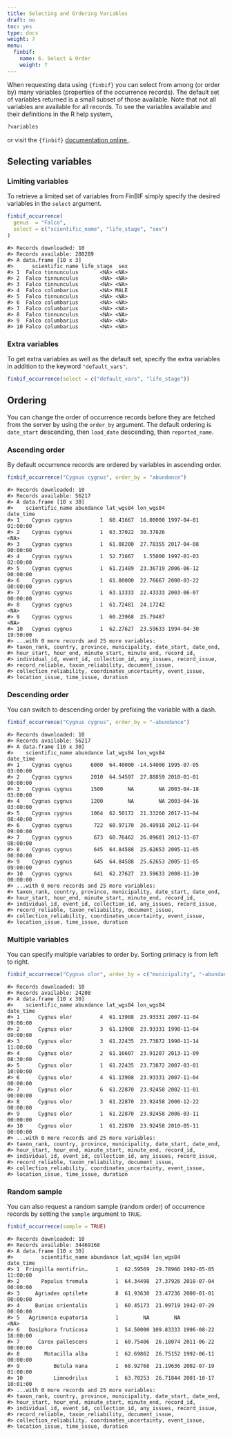 ```yaml
---
title: Selecting and Ordering Variables
draft: no
toc: yes
type: docs
weight: 7
menu:
  finbif:
    name: 6. Select & Order
    weight: 7
---
```




When requesting data using `{finbif}` you can select from among (or order by)
many variables (properties of the occurrence records). The default set of
variables returned is a small subset of those available. Note that not all
variables are available for all records. To see the variables available and
their definitions in the R help system,

```r
?variables
```
or visit the `{finbif}` [documentation online
](https://luomus.github.io/finbif/reference/variables.html).

## Selecting variables
### Limiting variables
To retrieve a limited set of variables from FinBIF simply specify the desired
variables in the `select` argument.

```r
finbif_occurrence(
  genus  = "Falco",
  select = c("scientific_name", "life_stage", "sex")
)
```

```{.language-r}
#> Records downloaded: 10
#> Records available: 280289
#> A data.frame [10 x 3]
#>      scientific_name life_stage  sex
#> 1  Falco tinnunculus       <NA> <NA>
#> 2  Falco tinnunculus       <NA> <NA>
#> 3  Falco tinnunculus       <NA> <NA>
#> 4  Falco columbarius       <NA> MALE
#> 5  Falco tinnunculus       <NA> <NA>
#> 6  Falco columbarius       <NA> <NA>
#> 7  Falco columbarius       <NA> <NA>
#> 8  Falco tinnunculus       <NA> <NA>
#> 9  Falco columbarius       <NA> <NA>
#> 10 Falco columbarius       <NA> <NA>
```

### Extra variables
To get extra variables as well as the default set, specify the extra variables
in addition to the keyword `"default_vars"`.

```r
finbif_occurrence(select = c("default_vars", "life_stage"))
```

## Ordering
You can change the order of occurrence records before they are fetched from the
server by using the `order_by` argument. The default ordering is `date_start`
descending, then `load_date` descending, then `reported_name`.

### Ascending order
By default occurrence records are ordered by variables in ascending order.

```r
finbif_occurrence("Cygnus cygnus", order_by = "abundance")
```

```{.language-r}
#> Records downloaded: 10
#> Records available: 56217
#> A data.frame [10 x 30]
#>    scientific_name abundance lat_wgs84 lon_wgs84           date_time
#> 1    Cygnus cygnus         1  60.41667  16.00000 1997-04-01 01:00:00
#> 2    Cygnus cygnus         1  63.37022  30.37826                <NA>
#> 3    Cygnus cygnus         1  61.08200  27.78355 2017-04-08 00:00:00
#> 4    Cygnus cygnus         1  52.71667   1.55000 1997-01-03 02:00:00
#> 5    Cygnus cygnus         1  61.21489  23.36719 2006-06-12 00:00:00
#> 6    Cygnus cygnus         1  61.80000  22.76667 2000-03-22 00:00:00
#> 7    Cygnus cygnus         1  63.13333  22.43333 2003-06-07 00:00:00
#> 8    Cygnus cygnus         1  61.72481  24.17242                <NA>
#> 9    Cygnus cygnus         1  60.23968  25.79487                <NA>
#> 10   Cygnus cygnus         1  62.27627  23.59633 1994-04-30 19:50:00
#> ...with 0 more records and 25 more variables:
#> taxon_rank, country, province, municipality, date_start, date_end,
#> hour_start, hour_end, minute_start, minute_end, record_id,
#> individual_id, event_id, collection_id, any_issues, record_issue,
#> record_reliable, taxon_reliability, document_issue,
#> collection_reliability, coordinates_uncertainty, event_issue,
#> location_issue, time_issue, duration
```

### Descending order
You can switch to descending order by prefixing the variable with a dash.

```r
finbif_occurrence("Cygnus cygnus", order_by = "-abundance")
```

```{.language-r}
#> Records downloaded: 10
#> Records available: 56217
#> A data.frame [10 x 30]
#>    scientific_name abundance lat_wgs84 lon_wgs84           date_time
#> 1    Cygnus cygnus      6000  64.40000 -14.54000 1995-07-05 03:00:00
#> 2    Cygnus cygnus      2010  64.54597  27.88859 2010-01-01 00:00:00
#> 3    Cygnus cygnus      1500        NA        NA 2003-04-18 03:00:00
#> 4    Cygnus cygnus      1200        NA        NA 2003-04-16 03:00:00
#> 5    Cygnus cygnus      1064  62.50172  21.33260 2017-11-04 08:40:00
#> 6    Cygnus cygnus       722  60.97170  26.48918 2012-11-04 09:00:00
#> 7    Cygnus cygnus       673  60.76462  26.09601 2012-11-07 08:00:00
#> 8    Cygnus cygnus       645  64.84588  25.62653 2005-11-05 00:00:00
#> 9    Cygnus cygnus       645  64.84588  25.62653 2005-11-05 09:00:00
#> 10   Cygnus cygnus       641  62.27627  23.59633 2008-11-20 00:00:00
#> ...with 0 more records and 25 more variables:
#> taxon_rank, country, province, municipality, date_start, date_end,
#> hour_start, hour_end, minute_start, minute_end, record_id,
#> individual_id, event_id, collection_id, any_issues, record_issue,
#> record_reliable, taxon_reliability, document_issue,
#> collection_reliability, coordinates_uncertainty, event_issue,
#> location_issue, time_issue, duration
```

### Multiple variables
You can specify multiple variables to order by. Sorting primacy is from left to
right.

```r
finbif_occurrence("Cygnus olor", order_by = c("municipality", "-abundance"))
```

```{.language-r}
#> Records downloaded: 10
#> Records available: 24208
#> A data.frame [10 x 30]
#>    scientific_name abundance lat_wgs84 lon_wgs84           date_time
#> 1      Cygnus olor         4  61.13908  23.93331 2007-11-04 09:00:00
#> 2      Cygnus olor         3  61.13908  23.93331 1990-11-04 09:00:00
#> 3      Cygnus olor         3  61.22435  23.73872 1990-11-14 11:00:00
#> 4      Cygnus olor         2  61.16607  23.91207 2013-11-09 08:30:00
#> 5      Cygnus olor         1  61.22435  23.73872 2007-03-01 10:00:00
#> 6      Cygnus olor         4  61.13908  23.93331 2007-11-04 00:00:00
#> 7      Cygnus olor         6  61.22870  23.92458 2002-11-01 00:00:00
#> 8      Cygnus olor         3  61.22870  23.92458 2000-12-22 00:00:00
#> 9      Cygnus olor         1  61.22870  23.92458 2006-03-11 00:00:00
#> 10     Cygnus olor         1  61.22870  23.92458 2010-05-11 00:00:00
#> ...with 0 more records and 25 more variables:
#> taxon_rank, country, province, municipality, date_start, date_end,
#> hour_start, hour_end, minute_start, minute_end, record_id,
#> individual_id, event_id, collection_id, any_issues, record_issue,
#> record_reliable, taxon_reliability, document_issue,
#> collection_reliability, coordinates_uncertainty, event_issue,
#> location_issue, time_issue, duration
```

### Random sample
You can also request a random sample (random order) of occurrence records by
setting the `sample` argument to `TRUE`.

```r
finbif_occurrence(sample = TRUE)
```

```{.language-r}
#> Records downloaded: 10
#> Records available: 34469168
#> A data.frame [10 x 30]
#>         scientific_name abundance lat_wgs84 lon_wgs84           date_time
#> 1  Fringilla montifrin…         1  62.59569  29.78966 1992-05-05 11:00:00
#> 2       Populus tremula         1  64.34498  27.37926 2018-07-04 00:00:00
#> 3     Agriades optilete         8  61.93630  23.47236 2000-01-01 00:00:00
#> 4     Bunias orientalis         1  60.45173  21.99719 1942-07-29 00:00:00
#> 5   Agrimonia eupatoria         1        NA        NA                <NA>
#> 6   Dasiphora fruticosa         1  54.50000 109.83333 1996-08-22 18:00:00
#> 7      Carex pallescens         1  60.75406  26.18074 2011-06-22 00:00:00
#> 8        Motacilla alba         1  62.69862  26.75152 1992-06-11 00:00:00
#> 9           Betula nana         1  68.92768  21.19636 2002-07-19 01:00:00
#> 10          Limnodrilus         1  63.70253  26.71844 2001-10-17 10:01:00
#> ...with 0 more records and 25 more variables:
#> taxon_rank, country, province, municipality, date_start, date_end,
#> hour_start, hour_end, minute_start, minute_end, record_id,
#> individual_id, event_id, collection_id, any_issues, record_issue,
#> record_reliable, taxon_reliability, document_issue,
#> collection_reliability, coordinates_uncertainty, event_issue,
#> location_issue, time_issue, duration
```

